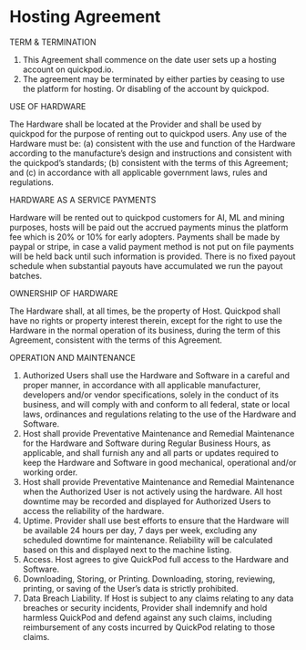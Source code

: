 # Hosting Agreement

TERM & TERMINATION

1. This Agreement shall commence on the date user sets up a hosting account on quickpod.io.
2. The agreement may be terminated by either parties by ceasing to use the platform for hosting. Or disabling of the account by quickpod.&#x20;

USE OF HARDWARE

&#x20;The Hardware shall be located at the Provider and shall be used by quickpod for the purpose of renting out to quickpod users. Any use of the Hardware must be: (a) consistent with the use and function of the Hardware according to the manufacture’s design and instructions and consistent with the quickpod’s standards; (b) consistent with the terms of this Agreement; and (c) in accordance with all applicable government laws, rules and regulations.&#x20;

HARDWARE AS A SERVICE PAYMENTS&#x20;

Hardware will be rented out to quickpod customers for AI, ML and mining purposes, hosts will be paid out the accrued payments minus the platform fee which is 20% or 10% for early adopters. Payments shall be made by paypal or stripe, in case a valid payment method is not put on file payments will be held back until such information is provided. There is no fixed payout schedule when substantial payouts have accumulated we run the payout batches.&#x20;

OWNERSHIP OF HARDWARE&#x20;

The Hardware shall, at all times, be the property of Host. Quickpod shall have no rights or property interest therein, except for the right to use the Hardware in the normal operation of its business, during the term of this Agreement, consistent with the terms of this Agreement.&#x20;

OPERATION AND MAINTENANCE

1. Authorized Users shall use the Hardware and Software in a careful and proper manner, in accordance with all applicable manufacturer, developers and/or vendor specifications, solely in the conduct of its business, and will comply with and conform to all federal, state or local laws, ordinances and regulations relating to the use of the Hardware and Software.
2. Host shall provide Preventative Maintenance and Remedial Maintenance for the Hardware and Software during Regular Business Hours, as applicable, and shall furnish any and all parts or updates required to keep the Hardware and Software in good mechanical, operational and/or working order.
3. Host shall provide Preventative Maintenance and Remedial Maintenance when the Authorized User is not actively using the hardware. All host downtime may be recorded and displayed for Authorized Users to access the reliability of the hardware.
4. Uptime. Provider shall use best efforts to ensure that the Hardware will be available 24 hours per day, 7 days per week, excluding any scheduled downtime for maintenance. Reliability will be calculated based on this and displayed next to the machine listing.
5. Access. Host agrees to give QuickPod full access to the Hardware and Software.
6. Downloading, Storing, or Printing. Downloading, storing, reviewing, printing, or saving of the User’s data is strictly prohibited.
7. Data Breach Liability. If Host is subject to any claims relating to any data breaches or security incidents, Provider shall indemnify and hold harmless QuickPod and defend against any such claims, including reimbursement of any costs incurred by QuickPod relating to those claims.
